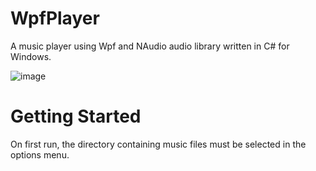 # WpfPlayer
A music player using Wpf and NAudio audio library written in C# for Windows.

![image](https://user-images.githubusercontent.com/91038685/165410316-62bf9124-9a23-4844-934a-fa1864f7b483.png)

# Getting Started
On first run, the directory containing music files must be selected in the options menu.
